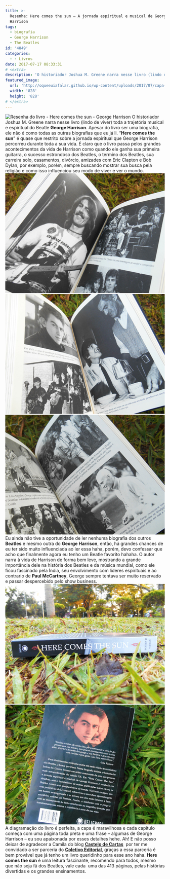 ```yaml
---
title: >-
  Resenha: Here comes the sun – A jornada espiritual e musical de George
  Harrison
tags:
  - biografia
  - George Harrison
  - The Beatles
id: '4849'
categories:
  - - Livros
date: 2017-07-17 08:33:31
# <extra>
description: 'O historiador Joshua M. Greene narra nesse livro (lindo de viver) toda a trajetória musical e espiritual do Beatle George Harrison. Apesar do livro ser uma biografia, ele não é como todas as outras biografias que eu já li. “Here comes the sun” é quase que restrito sobre a jornada espiritual que George Harrison percorreu durante toda a sua vida. É claro que o livro passa pelos grandes acontecimentos da vida de Harrison como quando ele ganha sua primeira guitarra, o sucesso estrondoso dos Beatles, o termino dos Beatles, sua carreira solo, casamentos, divórcio, amizades com Eric Clapton e Bob Dylan, por exemplo, porém, sempre buscando mostrar sua busca pela religião e como isso influenciou seu modo de viver e ver o mundo. Eu ainda não tive a oportunidade de ler nenhuma biografia dos outros Beatles e mesmo outra do &hellip;'
featured_image: 
  url: 'http://oqueeuiafalar.github.io/wp-content/uploads/2017/07/capa-Here-comes-the-sun-–-A-jornada-espiritual-e-musical-de-George-Harrison.jpg'
  width: '828'
  height: '828'
# </extra>
---
```


![Resenha do livro - Here comes the sun - George Harrison](/wp-content/uploads/2017/07/capa-Here-comes-the-sun-–-A-jornada-espiritual-e-musical-de-George-Harrison.jpg) O historiador Joshua M. Greene narra nesse livro (lindo de viver) toda a trajetória musical e espiritual do Beatle **George Harrison**. Apesar do livro ser uma biografia, ele não é como todas as outras biografias que eu já li. “**Here comes the sun**” é quase que restrito sobre a jornada espiritual que George Harrison percorreu durante toda a sua vida. É claro que o livro passa pelos grandes acontecimentos da vida de Harrison como quando ele ganha sua primeira guitarra, o sucesso estrondoso dos Beatles, o termino dos Beatles, sua carreira solo, casamentos, divórcio, amizades com Eric Clapton e Bob Dylan, por exemplo, porém, sempre buscando mostrar sua busca pela religião e como isso influenciou seu modo de viver e ver o mundo. ![resumo do livro - here comes the sun de george harrison](/wp-content/uploads/2017/07/Fotos-do-livro-here-come-the-sun-a-jornada-espiritual-e-musical-de-George-Harrison.jpg) ![resumo biografia de george harrison](/wp-content/uploads/2017/07/fotos-da-biografia-de-george-harrison.jpg) ![fotos de George Harrison](/wp-content/uploads/2017/07/resenha-biografia-George-Harrison-beatles.jpg) Eu ainda não tive a oportunidade de ler nenhuma biografia dos outros **Beatles** e mesmo outra do **George Harrison**, então, há grandes chances de eu ter sido muito influenciada ao ler essa haha, porém, devo confessar que acho que finalmente agora eu tenho um Beatle favorito hahaha. O autor narra à vida de Harrison de forma bem leve, mostrando a grande importância dele na história dos Beatles e da música mundial, como ele ficou fascinado pela Índia, seu envolvimento com lideres espirituais e ao contrario de **Paul McCartney**, George sempre tentava ser muito reservado e passar despercebido pelo show business. ![resenha do livro here comes the sun - biografia de George Harrison](/wp-content/uploads/2017/07/lombada-do-livro-here-comes-the-sun-george-harrison.jpg) ![resumo da biografia de George Harrison - here comes the sun](/wp-content/uploads/2017/07/contra-capa-here-comes-the-sun-a-jornada-espiritual-e-musical-de-George-Harrison.jpg) A diagramação do livro é perfeita, a capa é maravilhosa e cada capítulo começa com uma página toda preta e uma frase – algumas de George Harrison – eu sou apaixonada por esses detalhes hehe. Ah! E não posso deixar de agradecer a Camila do blog [**Castelo de Cartas**](http://www.castelodecartas.com.br/)  por ter me convidado a ser parceria do [**Coletivo Editorial**](http://coletivoeditorial.com.br/), graças a essa parceria é bem provável que já tenho um livro queridinho para esse ano haha. **Here comes the sun** é uma leitura fascinante, recomendo para todos, mesmo que não seja fã dos Beatles, vale cada  uma das 413 páginas, pelas histórias divertidas e os grandes ensinamentos.
